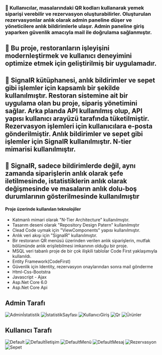 

### 📌 Kullanıcılar, masalarındaki QR kodları kullanarak yemek siparişi verebilir ve rezervasyon oluşturabilirler. Oluşturulan rezervasyonlar anlık olarak admin paneline düşer ve yöneticilere anlık bildirimlerle ulaşır. Admin paneline giriş yaparken güvenlik amacıyla mail ile doğrulama sağlanmıştır.

## 📌 Bu proje, restoranların işleyişini modernleştirmek ve kullanıcı deneyimini optimize etmek için geliştirilmiş bir uygulamadır.

## 📌  SignalR kütüphanesi, anlık bildirimler ve sepet gibi işlemler için kapsamlı bir şekilde kullanılmıştır. Restoran sistemine ait bir uygulama olan bu proje, sipariş yönetimini sağlar. Arka planda API kullanılmış olup, API yapısı kullanıcı arayüzü tarafında tüketilmiştir. Rezervasyon işlemleri için kullanıcılara e-posta gönderilmiştir. Anlık bildirimler ve sepet gibi işlemler için SignalR kullanılmıştır. N-tier mimarisi kullanılmıştır.

## 📌   SignalR, sadece bildirimlerde değil, aynı zamanda siparişlerin anlık olarak şefe iletilmesinde, istatistiklerin anlık olarak değişmesinde ve masaların anlık dolu-boş durumlarının gösterilmesinde kullanılmıştır

#### Proje üzerinde kullanılan teknolojiler
 - Katmanlı mimari olarak "N-Tier Architecture" kullanılmıştır.
 - Tasarım deseni olarak "Repository Design Patern" kullanılmıştır
 - Clead Code uymak için "ViewComponents" yapısı kullanılmıştır.
 - Anlık veri akışı için "SignalR" kullanılmıştır.
 - Bir restoranın QR menüsü üzerinden verilen anlık siparişlerin, mutfak bölümünde anlık erişilebilmesi imkanının olduğu bir proje.
 - MSQL veri tabanlı proje de bir çok ilişkili tablolar Code First yaklaşımıyla kullanıldı. 
 - Entity Framework(CodeFirst)
 - Güvenlik için Identity, rezervasyon onaylarından sonra mail gönderme
 - Html-Css-Bootstra 
 - Javascript - Ajax
 - Asp.Net Core 6.0
 - Asp.Net Core Api
 

## Admin Tarafı 
![Adminİstatistik](https://github.com/kaansarr/SignalR-ile-Restorant-Projesi/assets/135230544/0fcfd692-d1e5-4cbc-b403-fc1df78be6e1)
![İstatistikSayfası](https://github.com/kaansarr/SignalR-ile-Restorant-Projesi/assets/135230544/3ac4ffbd-db41-4afb-b294-836e89194bb1)
![KullanıcıGiriş](https://github.com/kaansarr/SignalR-ile-Restorant-Projesi/assets/135230544/05b799b0-3785-43d3-941c-2c6ca9cee46d)
![Qr](https://github.com/kaansarr/SignalR-ile-Restorant-Projesi/assets/135230544/910589fd-e6c1-4375-b453-c170ae05a974)
![Ürünler](https://github.com/kaansarr/SignalR-ile-Restorant-Projesi/assets/135230544/bcd2b65a-55b3-4af7-a56b-1cd7483bc86a)


## Kullanıcı Tarafı

![Default](https://github.com/kaansarr/SignalR-ile-Restorant-Projesi/assets/135230544/1bf34cdb-a1e2-497a-9919-1a04165071fb)
![Defaultİletişim](https://github.com/kaansarr/SignalR-ile-Restorant-Projesi/assets/135230544/d52957ec-199d-49cf-8012-1e4abbfa2231)
![DefaultMenü](https://github.com/kaansarr/SignalR-ile-Restorant-Projesi/assets/135230544/8e50348a-7b84-4857-bfae-9f914cf28a7c)
![DefaultMesaj](https://github.com/kaansarr/SignalR-ile-Restorant-Projesi/assets/135230544/1993bdf8-db83-42d4-85b2-0951a1d256b8)
![Rezervasyon](https://github.com/kaansarr/SignalR-ile-Restorant-Projesi/assets/135230544/fe567519-cb4c-4ced-8ba3-bd9fe04e49ea)
![Sepet](https://github.com/kaansarr/SignalR-ile-Restorant-Projesi/assets/135230544/084fcd62-149c-4629-b9f0-44daff959abb)
